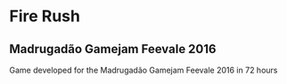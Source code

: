# Fire Rush
## Madrugadão Gamejam Feevale 2016

Game developed for the Madrugadão Gamejam Feevale 2016 in 72 hours

